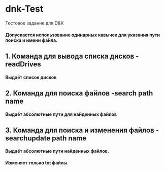 # dnk-Test
Тестовое задание для D&amp;K
#### Допускается использование одинарных кавычек для указания пути поиска и имени файла.

## 1. Команда для вывода списка дисков -readDrives
#### Выдаёт список дисков

## 2. Команда для поиска файлов -search path name
#### Выдаёт абсолютные пути для найденных файлов

## 3. Команда для поиска и изменения файлов -searchupdate path name
#### Выдаёт абсолютные пути найденных файлов. 
#### Изменяет только txt файлы.
